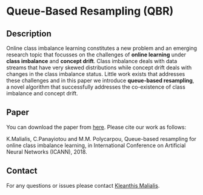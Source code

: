 # Queue-Based Resampling (QBR)

## Description
Online class imbalance learning constitutes a new problem and an emerging research topic that focusses on the challenges of **online learning** under **class imbalance** and **concept drift**. Class imbalance deals with data streams that have very skewed distributions while concept drift deals with changes in the class imbalance status. Little work exists that addresses these challenges and in this paper we introduce **queue-based resampling**, a novel algorithm that successfully addresses the co-existence of class imbalance and concept drift.

## Paper
You can download the paper from [here](https://arxiv.org/abs/1809.10388). Please cite our work as follows:

K.Malialis, C.Panayiotou and M.M. Polycarpou, Queue-based resampling for online class imbalance learning, in International Conference on Artificial Neural Networks (ICANN), 2018.

## Contact
For any questions or issues please contact [Kleanthis Malialis](https://malialis.bitbucket.io/).
